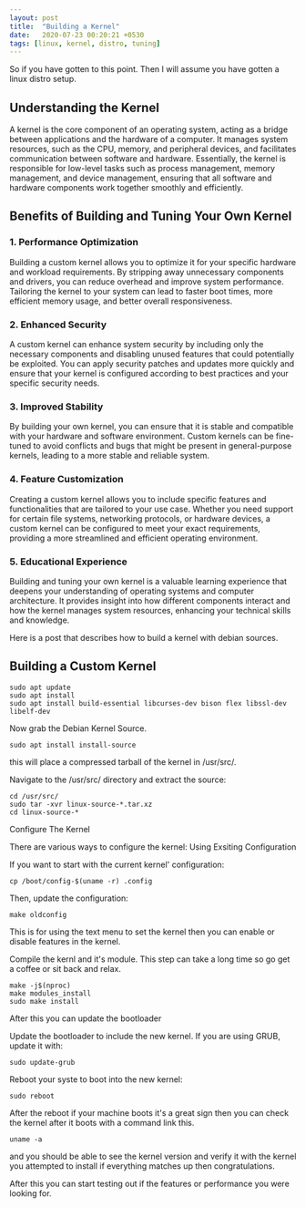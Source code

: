 ```yaml
---
layout: post
title:  "Building a Kernel"
date:   2020-07-23 00:20:21 +0530
tags: [linux, kernel, distro, tuning]
---
```


So if you have gotten to this point. Then I will assume you have gotten a linux distro setup. 

## Understanding the Kernel

A kernel is the core component of an operating system, acting as a bridge between applications and the hardware of a computer. It manages system resources, such as the CPU, memory, and peripheral devices, and facilitates communication between software and hardware. Essentially, the kernel is responsible for low-level tasks such as process management, memory management, and device management, ensuring that all software and hardware components work together smoothly and efficiently.

## Benefits of Building and Tuning Your Own Kernel

### 1. Performance Optimization

Building a custom kernel allows you to optimize it for your specific hardware and workload requirements. By stripping away unnecessary components and drivers, you can reduce overhead and improve system performance. Tailoring the kernel to your system can lead to faster boot times, more efficient memory usage, and better overall responsiveness.

### 2. Enhanced Security

A custom kernel can enhance system security by including only the necessary components and disabling unused features that could potentially be exploited. You can apply security patches and updates more quickly and ensure that your kernel is configured according to best practices and your specific security needs.

### 3. Improved Stability

By building your own kernel, you can ensure that it is stable and compatible with your hardware and software environment. Custom kernels can be fine-tuned to avoid conflicts and bugs that might be present in general-purpose kernels, leading to a more stable and reliable system.

### 4. Feature Customization

Creating a custom kernel allows you to include specific features and functionalities that are tailored to your use case. Whether you need support for certain file systems, networking protocols, or hardware devices, a custom kernel can be configured to meet your exact requirements, providing a more streamlined and efficient operating environment.

### 5. Educational Experience

Building and tuning your own kernel is a valuable learning experience that deepens your understanding of operating systems and computer architecture. It provides insight into how different components interact and how the kernel manages system resources, enhancing your technical skills and knowledge.

Here is a post that describes how to build a kernel with debian sources.


## Building a Custom Kernel

```
sudo apt update
sudo apt install
sudo apt install build-essential libcurses-dev bison flex libssl-dev libelf-dev
```

 Now grab the Debian Kernel Source.

```
sudo apt install install-source
```

this will place a compressed tarball of the kernel in /usr/src/.

Navigate to the /usr/src/ directory and extract the source:

```
cd /usr/src/
sudo tar -xvr linux-source-*.tar.xz
cd linux-source-*
```

Configure The Kernel

There are various ways to configure the kernel:
Using Exsiting Configuration

If you want to start with the current kernel' configuration:

```
cp /boot/config-$(uname -r) .config
```

Then, update the configuration:

```
make oldconfig
```

This is for using the text menu to set the kernel then you can enable or disable features in the kernel.

Compile the kernl and it's module. This step can take a long time so go get a coffee or sit back and relax. 

```
make -j$(nproc)
make modules_install
sudo make install 
```

After this you can update the bootloader

Update the bootloader to include the new kernel. If you are using GRUB, update it with:

```
sudo update-grub
```

Reboot your syste to boot into the new kernel:

```
sudo reboot
```


After the reboot if your machine boots it's a great sign then you can check the kernel after it boots with a command link this.

```
uname -a 
```

and you should be able to see the kernel version and verify it with the kernel you attempted to install if everything matches up then congratulations.

After this you can start testing out if the features or performance you were looking for.


